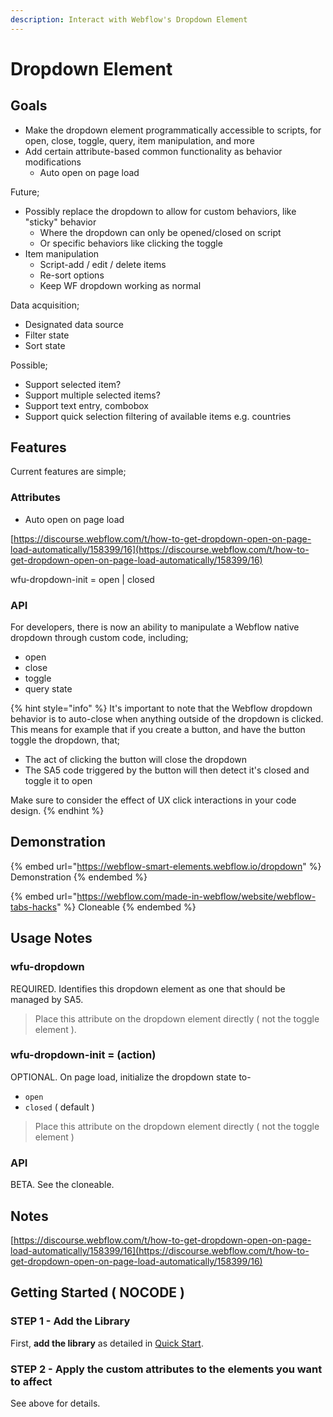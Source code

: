```yaml
---
description: Interact with Webflow's Dropdown Element
---
```


# Dropdown Element

## Goals  <a href="#display-captions-in-webflows-lightboxes" id="display-captions-in-webflows-lightboxes"></a>

* Make the dropdown element programmatically accessible to scripts, for open, close, toggle, query, item manipulation, and more
* Add certain attribute-based common functionality as behavior modifications
  * Auto open on page load&#x20;

Future;

* Possibly replace the dropdown to allow for custom behaviors, like "sticky" behavior
  * Where the dropdown can only be opened/closed on script&#x20;
  * Or specific behaviors like clicking the toggle&#x20;
* Item manipulation
  * Script-add / edit / delete items
  * Re-sort options
  * Keep WF dropdown working as normal&#x20;

Data acquisition;&#x20;

* Designated data source
* Filter state
* Sort state

Possible;

* Support selected item?
* Support multiple selected items?&#x20;
* Support text entry, combobox&#x20;
* Support quick selection filtering of available items e.g. countries&#x20;

## Features <a href="#display-captions-in-webflows-lightboxes" id="display-captions-in-webflows-lightboxes"></a>

Current features are simple;

### Attributes

* Auto open on page load

[https://discourse.webflow.com/t/how-to-get-dropdown-open-on-page-load-automatically/158399/16](https://discourse.webflow.com/t/how-to-get-dropdown-open-on-page-load-automatically/158399/16)

wfu-dropdown-init = open | closed



### API

For developers, there is now an ability to manipulate a Webflow native dropdown through custom code, including;

* open
* close
* toggle
* query state

{% hint style="info" %}
It's important to note that the Webflow dropdown behavior is to auto-close when anything outside of the dropdown is clicked. This means for example that if you create a button, and have the button toggle the dropdown, that;

* The act of clicking the button will close the dropdown
* The SA5 code triggered by the button will then detect it's closed and toggle it to open

Make sure to consider the effect of UX click interactions in your code design.&#x20;
{% endhint %}

## Demonstration <a href="#display-captions-in-webflows-lightboxes" id="display-captions-in-webflows-lightboxes"></a>

{% embed url="https://webflow-smart-elements.webflow.io/dropdown" %}
Demonstration
{% endembed %}

{% embed url="https://webflow.com/made-in-webflow/website/webflow-tabs-hacks" %}
Cloneable
{% endembed %}

## Usage Notes <a href="#display-captions-in-webflows-lightboxes" id="display-captions-in-webflows-lightboxes"></a>

### wfu-dropdown <a href="#display-captions-in-webflows-lightboxes" id="display-captions-in-webflows-lightboxes"></a>

REQUIRED. Identifies this dropdown element as one that should be managed by SA5.

> Place this attribute on the dropdown element directly ( not the toggle element ).&#x20;

### wfu-dropdown-init = (action)

OPTIONAL. On page load, initialize the dropdown state to-

* `open`
* `closed` ( default )

> Place this attribute on the dropdown element directly ( not the toggle element )

### API

BETA. See the cloneable.&#x20;

## Notes

[https://discourse.webflow.com/t/how-to-get-dropdown-open-on-page-load-automatically/158399/16](https://discourse.webflow.com/t/how-to-get-dropdown-open-on-page-load-automatically/158399/16)

## Getting Started ( NOCODE ) <a href="#getting-started-nocode" id="getting-started-nocode"></a>

### STEP 1 - Add the Library <a href="#step-1---add-the-library" id="step-1---add-the-library"></a>

First, **add the library** as detailed in [Quick Start](../quick-start.md).

### STEP 2 - Apply the custom attributes to the elements you want to affect <a href="#step-2---apply-the-custom-attributes-to-the-elements-you-want-to-affect" id="step-2---apply-the-custom-attributes-to-the-elements-you-want-to-affect"></a>

See above for details.













